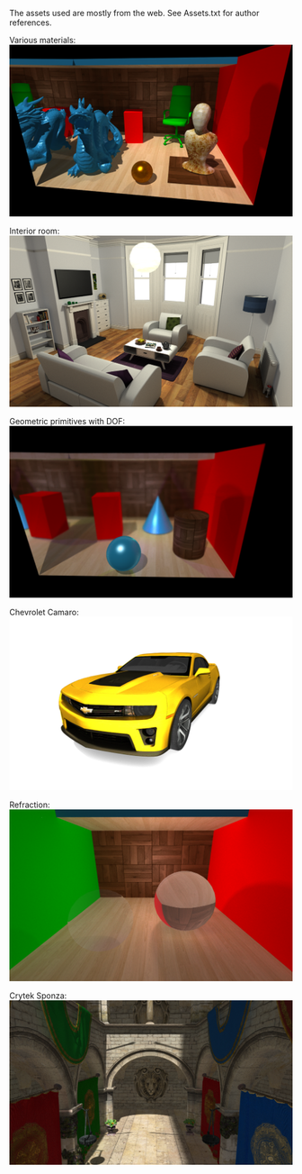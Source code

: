 
The assets used are mostly from the web. See Assets.txt for author references.


Various materials:
![Alt text](DragonScene.png?raw=true "DragonScene")  

Interior room:
![Alt text](InteriorRoom.png?raw=true "InteriorRoom")  

Geometric primitives with DOF:
![Alt text](Primitives.png?raw=true "Primitives")  

Chevrolet Camaro:
![Alt text](Camaro.png?raw=true "Camaro")  

Refraction:
![Alt text](Transparent_Refractive.png?raw=true "Transparent_Refractive")  

Crytek Sponza:
![Alt text](Sponza.png?raw=true "Sponza")  